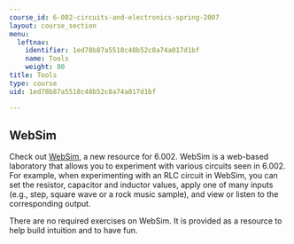 ```yaml
---
course_id: 6-002-circuits-and-electronics-spring-2007
layout: course_section
menu:
  leftnav:
    identifier: 1ed78b87a5518c48b52c8a74a017d1bf
    name: Tools
    weight: 80
title: Tools
type: course
uid: 1ed78b87a5518c48b52c8a74a017d1bf

---
```


WebSim
------

Check out [WebSim](http://euryale.csail.mit.edu/websim), a new resource for 6.002. WebSim is a web-based laboratory that allows you to experiment with various circuits seen in 6.002. For example, when experimenting with an RLC circuit in WebSim, you can set the resistor, capacitor and inductor values, apply one of many inputs (e.g., step, square wave or a rock music sample), and view or listen to the corresponding output.

There are no required exercises on WebSim. It is provided as a resource to help build intuition and to have fun.
